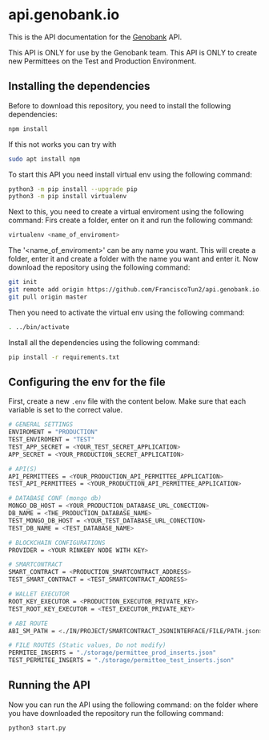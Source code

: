 # api.genobank.io

This is the API documentation for the [Genobank](https://genobank.io) API.

This API is ONLY for use by the Genobank team.
This API is ONLY to create new Permittees on the Test and Production Environment.

## Installing the dependencies
Before to download this repository, you need to install the following dependencies:
```sh
npm install
```
If this not works you can try with
```sh
sudo apt install npm
```
To start this API you need install virtual env using the following command:
```sh
python3 -m pip install --upgrade pip
python3 -m pip install virtualenv
```

Next to this, you need to create a virtual enviroment using the following command:
Firs create a folder, enter on it and run the following command:

```sh
virtualenv <name_of_enviroment>
```

The '<name_of_enviroment>' can be any name you want.
This will create a folder, enter it and create a folder with the name you want and enter it.
Now download the repository using the following command:

```sh
git init
git remote add origin https://github.com/FranciscoTun2/api.genobank.io.git
git pull origin master
```


Then you need to activate the virtual env using the following command:

```sh
. ../bin/activate
```

Install all the dependencies using the following command:
```sh
pip install -r requirements.txt
```
## Configuring the env for the file
First, create a new `.env` file with the content below. Make sure that each variable is set to the correct value.
```sh
# GENERAL SETTINGS
ENVIROMENT = "PRODUCTION"
TEST_ENVIROMENT = "TEST"
TEST_APP_SECRET = <YOUR_TEST_SECRET_APPLICATION>
APP_SECRET = <YOUR_PRODUCTION_SECRET_APPLICATION>

# API(S)
API_PERMITTEES = <YOUR_PRODUCTION_API_PERMITTEE_APPLICATION>
TEST_API_PERMITTEES = <YOUR_PRODUCTION_API_PERMITTEE_APPLICATION>

# DATABASE CONF (mongo db)
MONGO_DB_HOST = <YOUR_PRODUCTION_DATABASE_URL_CONECTION>
DB_NAME = <THE_PRODUCTION_DATABASE_NAME>
TEST_MONGO_DB_HOST = <YOUR_TEST_DATABASE_URL_CONECTION>
TEST_DB_NAME = <TEST_DATABASE_NAME>

# BLOCKCHAIN CONFIGURATIONS
PROVIDER = <YOUR RINKEBY NODE WITH KEY>

# SMARTCONTRACT
SMART_CONTRACT = <PRODUCTION_SMARTCONTRACT_ADDRESS>
TEST_SMART_CONTRACT = <TEST_SMARTCONTRACT_ADDRESS>

# WALLET EXECUTOR
ROOT_KEY_EXECUTOR = <PRODUCTION_EXECUTOR_PRIVATE_KEY>
TEST_ROOT_KEY_EXECUTOR = <TEST_EXECUTOR_PRIVATE_KEY>

# ABI ROUTE
ABI_SM_PATH = <./IN/PROJECT/SMARTCONTRACT_JSONINTERFACE/FILE/PATH.json>

# FILE ROUTES (Static values, Do not modify)
PERMITEE_INSERTS = "./storage/permittee_prod_inserts.json"
TEST_PERMITEE_INSERTS = "./storage/permittee_test_inserts.json"
```

## Running the API
Now you can run the API using the following command:
on the folder where you have downloaded the repository run the following command:
```sh
python3 start.py
```

